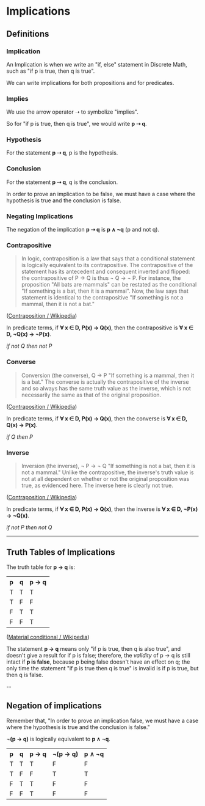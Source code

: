 # Implications

## Definitions

### Implication

An Implication is when we write an "if, else" statement in Discrete Math, such as
"if p is true, then q is true".

We can write implications for both propositions and for predicates.

### Implies

We use the arrow operator ➝ to symbolize "implies". 

So for "if p is true, then q is true", we would write **p ➝ q**.

### Hypothesis

For the statement **p ➝ q**, p is the hypothesis.

### Conclusion

For the statement **p ➝ q**, q is the conclusion.

In order to prove an implication to be false, we must have a case where
the hypothesis is true and the conclusion is false.

### Negating Implications

The negation of the implication **p ➝ q** is **p ∧ ¬q** (p and not q).

### Contrapositive

> In logic, contraposition is a law that says that a conditional statement is logically equivalent to its contrapositive. 
The contrapositive of the statement has its antecedent and consequent inverted and flipped: 
the contrapositive of P → Q is thus ¬ Q → ¬ P. For instance, the proposition "All bats are mammals" can be restated as the conditional "If something is a bat, then it is a mammal". Now, the law says that statement is identical to the contrapositive "If something is not a mammal, then it is not a bat."

([Contraposition / Wikipedia](https://en.wikipedia.org/wiki/Contraposition))

In predicate terms, if **∀ x ∈ D, P(x) → Q(x)**, then the contrapositive is **∀ x ∈ D, ¬Q(x) → ¬P(x)**.

*if not Q then not P*

### Converse

> Conversion (the converse), Q → P 
    "If something is a mammal, then it is a bat." 
    The converse is actually the contrapositive of the inverse and so always has the same truth value as the inverse, 
    which is not necessarily the same as that of the original proposition.

([Contraposition / Wikipedia](https://en.wikipedia.org/wiki/Contraposition))

In predicate terms, if **∀ x ∈ D, P(x) → Q(x)**, then the converse is **∀ x ∈ D, Q(x) → P(x)**.

*if Q then P*

### Inverse

> Inversion (the inverse), ¬ P → ¬ Q
    "If something is not a bat, then it is not a mammal." 
    Unlike the contrapositive, the inverse's truth value is not at all dependent on whether or not the original proposition was true, as evidenced here. 
    The inverse here is clearly not true.

([Contraposition / Wikipedia](https://en.wikipedia.org/wiki/Contraposition))

In predicate terms, if **∀ x ∈ D, P(x) → Q(x)**, then the inverse is **∀ x ∈ D, ¬P(x) → ¬Q(x)**.

*if not P then not Q*

---

## Truth Tables of Implications

The truth table for **p → q** is:

<table>
<tr>
<th>p</th><th>q</th><th>p → q</th>
</tr>
<tr>
<td>T</td><td>T</td><td>T</td></tr><tr>
<td>T</td><td>F</td><td>F</td></tr><tr>
<td>F</td><td>T</td><td>T</td></tr><tr>
<td>F</td><td>F</td><td>T</td>
</tr>
</table>

([Material conditional / Wikipedia](https://en.wikipedia.org/wiki/Material_conditional#Truth_table))

The statement **p → q** means only "if p is true, then q is also true", and doesn't give a result for if p is false; therefore, the *validity* of p → q is still intact if **p is false**, because p being false doesn't have an effect on q; the only time the statement "if p is true then q is true" is invalid is if p is true, but then q is false.

--

## Negation of implications

Remember that, "In order to prove an implication false, we must have a case where the hypothesis is true and the conclusion is false."

**¬(p → q)** is logically equivalent to **p ∧ ¬q**.

<table>
<tr>
<th>p</th><th>q</th><th>p → q</th><th>¬(p → q)</th><th>p ∧ ¬q</th>
</tr>
<tr>
<td>T</td><td>T</td><td>T</td><td>F</td><td>F</td>
</tr><tr>
<td>T</td><td>F</td><td>F</td><td>T</td><td>T</td>
</tr><tr>
<td>F</td><td>T</td><td>T</td><td>F</td><td>F</td>
</tr><tr>
<td>F</td><td>F</td><td>T</td><td>F</td><td>F</td>
</tr>
</table>
